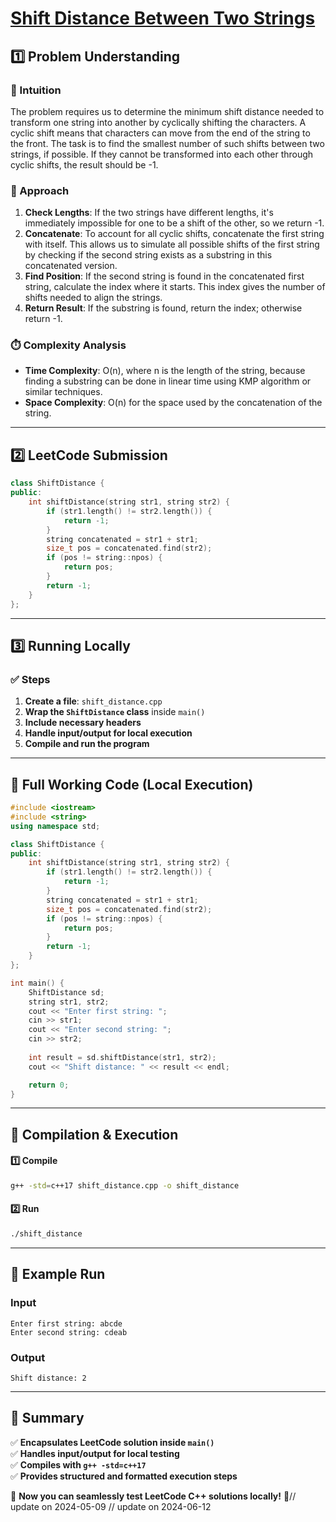 # **[Shift Distance Between Two Strings](https://leetcode.com/problems/shift-distance-between-two-strings/description/)**  

## **1️⃣ Problem Understanding**  
### **📌 Intuition**  
The problem requires us to determine the minimum shift distance needed to transform one string into another by cyclically shifting the characters. A cyclic shift means that characters can move from the end of the string to the front. The task is to find the smallest number of such shifts between two strings, if possible. If they cannot be transformed into each other through cyclic shifts, the result should be -1.

### **🚀 Approach**  
1. **Check Lengths**: If the two strings have different lengths, it's immediately impossible for one to be a shift of the other, so we return -1. 
2. **Concatenate**: To account for all cyclic shifts, concatenate the first string with itself. This allows us to simulate all possible shifts of the first string by checking if the second string exists as a substring in this concatenated version.
3. **Find Position**: If the second string is found in the concatenated first string, calculate the index where it starts. This index gives the number of shifts needed to align the strings. 
4. **Return Result**: If the substring is found, return the index; otherwise return -1.

### **⏱️ Complexity Analysis**  
- **Time Complexity**: O(n), where n is the length of the string, because finding a substring can be done in linear time using KMP algorithm or similar techniques.  
- **Space Complexity**: O(n) for the space used by the concatenation of the string.  

---  

## **2️⃣ LeetCode Submission**  
```cpp
class ShiftDistance {
public:
    int shiftDistance(string str1, string str2) {
        if (str1.length() != str2.length()) {
            return -1;
        }
        string concatenated = str1 + str1;
        size_t pos = concatenated.find(str2);
        if (pos != string::npos) {
            return pos;
        }
        return -1;
    }
};
```  

---  

## **3️⃣ Running Locally**  
### **✅ Steps**  
1. **Create a file**: `shift_distance.cpp`  
2. **Wrap the `ShiftDistance` class** inside `main()`  
3. **Include necessary headers**  
4. **Handle input/output for local execution**  
5. **Compile and run the program**  

---  

## **📝 Full Working Code (Local Execution)**  
```cpp
#include <iostream>
#include <string>
using namespace std;

class ShiftDistance {
public:
    int shiftDistance(string str1, string str2) {
        if (str1.length() != str2.length()) {
            return -1;
        }
        string concatenated = str1 + str1;
        size_t pos = concatenated.find(str2);
        if (pos != string::npos) {
            return pos;
        }
        return -1;
    }
};

int main() {
    ShiftDistance sd;
    string str1, str2;
    cout << "Enter first string: ";
    cin >> str1;
    cout << "Enter second string: ";
    cin >> str2;
    
    int result = sd.shiftDistance(str1, str2);
    cout << "Shift distance: " << result << endl;

    return 0;
}
```  

---  

## **🔧 Compilation & Execution**  
#### **1️⃣ Compile**  
```bash
g++ -std=c++17 shift_distance.cpp -o shift_distance
```  

#### **2️⃣ Run**  
```bash
./shift_distance
```  

---  

## **🎯 Example Run**  
### **Input**  
```
Enter first string: abcde
Enter second string: cdeab
```  
### **Output**  
```
Shift distance: 2
```  

---  

## **📌 Summary**  
✅ **Encapsulates LeetCode solution inside `main()`**  
✅ **Handles input/output for local testing**  
✅ **Compiles with `g++ -std=c++17`**  
✅ **Provides structured and formatted execution steps**  

🚀 **Now you can seamlessly test LeetCode C++ solutions locally!** 🚀// update on 2024-05-09
// update on 2024-06-12
